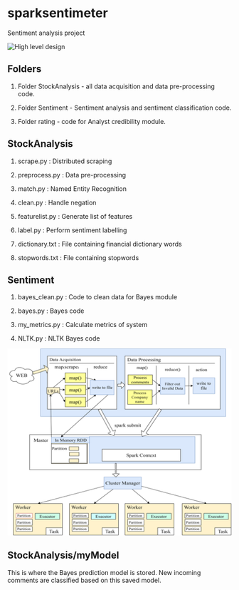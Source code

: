 # sparksentimeter
Sentiment analysis project

![High level design](https://github.com/varsha-varadarajan/sparksentimeter-images/blob/master/overall-architecture.png)

## Folders
1. Folder StockAnalysis - all data acquisition and data pre-processing code.

2. Folder Sentiment - Sentiment analysis and sentiment classification code.

3. Folder rating - code for Analyst credibility module.


## StockAnalysis

1. scrape.py : Distributed scraping

2. preprocess.py : Data pre-processing

3. match.py : Named Entity Recognition

4. clean.py : Handle negation

5. featurelist.py : Generate list of features

6. label.py : Perform sentiment labelling

7. dictionary.txt : File containing financial dictionary words

8. stopwords.txt : File containing stopwords

## Sentiment
1. bayes_clean.py : Code to clean data for Bayes module

2. bayes.py : Bayes code

3. my_metrics.py : Calculate metrics of system

4. NLTK.py : NLTK Bayes code

![Architecture](https://github.com/varsha-varadarajan/sparksentimeter-images/blob/master/architecture.png)

## StockAnalysis/myModel
This is where the Bayes prediction model is stored. New incoming comments are classified based on this saved model.
